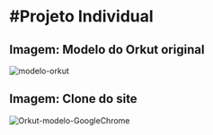 <h1>#Projeto Individual</h1>

<h2>Imagem: Modelo do Orkut original</h2>

![modelo-orkut](https://github.com/cassio-penha/React-Web/assets/162381081/4ebaadf8-a55b-4c36-930d-27e348995cdd)

<h2>Imagem: Clone do site</h2>

![Orkut-modelo-GoogleChrome](https://github.com/cassio-penha/React-Web/assets/162381081/635f4f8c-6f1d-40bc-8c1b-3c4a1033e319)
